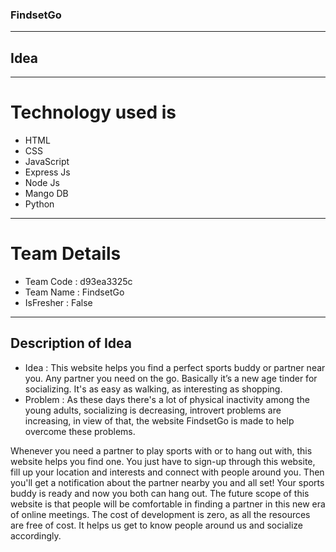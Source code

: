 ### FindsetGo
---
## Idea
---
# Technology used is
* HTML
* CSS
* JavaScript
* Express Js
* Node Js
* Mango DB
* Python
***
# Team Details
* Team Code : d93ea3325c
* Team Name : FindsetGo
* IsFresher : False
***
## Description of Idea
* Idea : This website helps you find a perfect sports buddy or partner near you. Any partner you need on the go. Basically it’s a new age tinder for socializing. It's as easy as walking, as interesting as shopping.
* Problem : As these days there's a lot of physical inactivity among the young adults, socializing is decreasing, introvert problems are increasing, in view of that, the website FindsetGo is made to help overcome these problems. 

Whenever you need a partner to play sports with or to hang out with, this website helps you find one. You just have to sign-up through this website, fill up your location and interests and connect with people around you. Then you'll get a notification about the partner nearby you and all set! Your sports buddy is ready and now you both can hang out.
The future scope of this website is that people will be comfortable in finding a partner in this new era of online meetings. The cost of development is zero, as all the resources are free of cost. It helps us get to know people around us and socialize accordingly.

